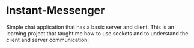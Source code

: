 # Instant-Messenger
Simple chat application that has a basic server and client. This is an learning project that taught me how to use sockets and to understand the client and server communication.
